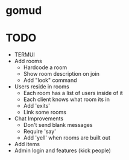 # gomud

# TODO
* TERMUI
* Add rooms
  * Hardcode a room
  * Show room description on join
  * Add "look" command
* Users reside in rooms
  * Each room has a list of users inside of it
  * Each client knows what room its in
  * Add 'exits'
  * Link some rooms
* Chat Improvements
  * Don't send blank messages
  * Require 'say'
  * Add 'yell' when rooms are built out
* Add items
* Admin login and features (kick people)
